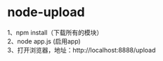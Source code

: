 # node-upload
1、npm install（下载所有的模块）<br />
2、node app.js (启用app) <br />
3、打开浏览器，地址：http://localhost:8888/upload <br />
